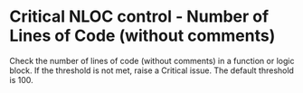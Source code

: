 # Critical NLOC control - Number of Lines of Code (without comments)

Check the number of lines of code (without comments) in a function or logic block. If the threshold is not met, raise a Critical issue. The default threshold is 100.
